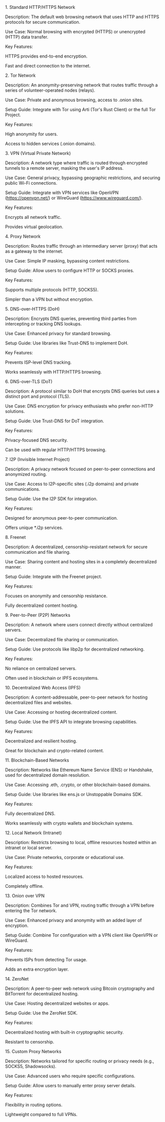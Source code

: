 1\. Standard HTTP/HTTPS Network

Description: The default web browsing network that uses HTTP and HTTPS protocols for secure communication.

Use Case: Normal browsing with encrypted (HTTPS) or unencrypted (HTTP) data transfer.

Key Features:

HTTPS provides end-to-end encryption.

Fast and direct connection to the internet.

2\. Tor Network

Description: An anonymity-preserving network that routes traffic through a series of volunteer-operated nodes (relays).

Use Case: Private and anonymous browsing, access to .onion sites.

Setup Guide: Integrate with Tor using Arti (Tor's Rust Client) or the full Tor Project.

Key Features:

High anonymity for users.

Access to hidden services (.onion domains).

3\. VPN (Virtual Private Network)

Description: A network type where traffic is routed through encrypted tunnels to a remote server, masking the user's IP address.

Use Case: General privacy, bypassing geographic restrictions, and securing public Wi-Fi connections.

Setup Guide: Integrate with VPN services like OpenVPN (https://openvpn.net/) or WireGuard (https://www.wireguard.com/).

Key Features:

Encrypts all network traffic.

Provides virtual geolocation.

4\. Proxy Network

Description: Routes traffic through an intermediary server (proxy) that acts as a gateway to the internet.

Use Case: Simple IP masking, bypassing content restrictions.

Setup Guide: Allow users to configure HTTP or SOCKS proxies.

Key Features:

Supports multiple protocols (HTTP, SOCKS5).

Simpler than a VPN but without encryption.

5\. DNS-over-HTTPS (DoH)

Description: Encrypts DNS queries, preventing third parties from intercepting or tracking DNS lookups.

Use Case: Enhanced privacy for standard browsing.

Setup Guide: Use libraries like Trust-DNS to implement DoH.

Key Features:

Prevents ISP-level DNS tracking.

Works seamlessly with HTTP/HTTPS browsing.

6\. DNS-over-TLS (DoT)

Description: A protocol similar to DoH that encrypts DNS queries but uses a distinct port and protocol (TLS).

Use Case: DNS encryption for privacy enthusiasts who prefer non-HTTP solutions.

Setup Guide: Use Trust-DNS for DoT integration.

Key Features:

Privacy-focused DNS security.

Can be used with regular HTTP/HTTPS browsing.

7\. I2P (Invisible Internet Project)

Description: A privacy network focused on peer-to-peer connections and anonymized routing.

Use Case: Access to I2P-specific sites (.i2p domains) and private communications.

Setup Guide: Use the I2P SDK for integration.

Key Features:

Designed for anonymous peer-to-peer communication.

Offers unique *.i2p services.

8\. Freenet

Description: A decentralized, censorship-resistant network for secure communication and file sharing.

Use Case: Sharing content and hosting sites in a completely decentralized manner.

Setup Guide: Integrate with the Freenet project.

Key Features:

Focuses on anonymity and censorship resistance.

Fully decentralized content hosting.

9\. Peer-to-Peer (P2P) Networks

Description: A network where users connect directly without centralized servers.

Use Case: Decentralized file sharing or communication.

Setup Guide: Use protocols like libp2p for decentralized networking.

Key Features:

No reliance on centralized servers.

Often used in blockchain or IPFS ecosystems.

10\. Decentralized Web Access (IPFS)

Description: A content-addressable, peer-to-peer network for hosting decentralized files and websites.

Use Case: Accessing or hosting decentralized content.

Setup Guide: Use the IPFS API to integrate browsing capabilities.

Key Features:

Decentralized and resilient hosting.

Great for blockchain and crypto-related content.

11\. Blockchain-Based Networks

Description: Networks like Ethereum Name Service (ENS) or Handshake, used for decentralized domain resolution.

Use Case: Accessing .eth, .crypto, or other blockchain-based domains.

Setup Guide: Use libraries like ens.js or Unstoppable Domains SDK.

Key Features:

Fully decentralized DNS.

Works seamlessly with crypto wallets and blockchain systems.

12\. Local Network (Intranet)

Description: Restricts browsing to local, offline resources hosted within an intranet or local server.

Use Case: Private networks, corporate or educational use.

Key Features:

Localized access to hosted resources.

Completely offline.

13\. Onion over VPN

Description: Combines Tor and VPN, routing traffic through a VPN before entering the Tor network.

Use Case: Enhanced privacy and anonymity with an added layer of encryption.

Setup Guide: Combine Tor configuration with a VPN client like OpenVPN or WireGuard.

Key Features:

Prevents ISPs from detecting Tor usage.

Adds an extra encryption layer.

14\. ZeroNet

Description: A peer-to-peer web network using Bitcoin cryptography and BitTorrent for decentralized hosting.

Use Case: Hosting decentralized websites or apps.

Setup Guide: Use the ZeroNet SDK.

Key Features:

Decentralized hosting with built-in cryptographic security.

Resistant to censorship.

15\. Custom Proxy Networks

Description: Networks tailored for specific routing or privacy needs (e.g., SOCKS5, Shadowsocks).

Use Case: Advanced users who require specific configurations.

Setup Guide: Allow users to manually enter proxy server details.

Key Features:

Flexibility in routing options.

Lightweight compared to full VPNs.